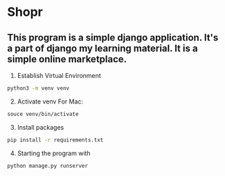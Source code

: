 # Shopr

This program is a simple django application. It's a part of django my learning material. It is a simple online marketplace.
---

1. Establish Virtual Environment
```zsh
python3 -m venv venv
```

2. Activate venv 
    For Mac:
```zsh
souce venv/bin/activate
```

3. Install packages
```zsh
pip install -r requirements.txt
```

4. Starting the program with
```zsh
python manage.py runserver
```